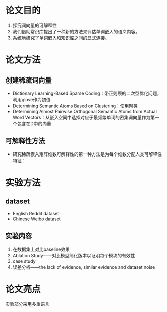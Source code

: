 # 论文目的
1. 探究词向量的可解释性
2. 我们借助常识库提出了一种新的方法来评估单词嵌入的语义内容。
3. 系统地研究了单词嵌入和知识库之间的显式连接。

# 论文方法
## 创建稀疏词向量
- Dictionary Learning-Based Sparse Coding：带正则项的二次型优化问题，利用glove作为初值
- Determining Semantic Atoms Based on Clustering：使用聚类
- Determining Almost Pairwise Orthogonal Semantic Atoms from Actual Word Vectors：从嵌入空间中选择对应于最频繁单词的密集词向量作为第一个包含在D中的向量
## 可解释性方法
- 研究稀疏嵌入矩阵维数可解释性的第一种方法是为每个维数分配人类可解释性特征：

# 实验方法
## dataset
- English Reddit dataset
- Chinese Weibo dataset

## 实验内容
1. 在数据集上对比baseline效果
2. Ablation Study——对比模型简化版本以证明每个模块的有效性
3. case study
4. 误差分析——the lack of evidence, similar evidence and dataset noise


# 论文亮点
实验部分采用多重语言
